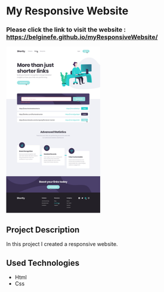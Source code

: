 # My Responsive Website

### Please click the link to visit the website : https://belginefe.github.io/myResponsiveWebsite/

<img src="design/desktop-active-states.jpg" width="50%" height="20%">

## Project Description

In this project I created a responsive website.



## Used Technologies

- Html
- Css



